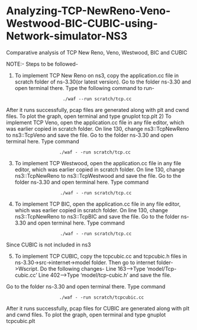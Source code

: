 # Analyzing-TCP-NewReno-Veno-Westwood-BIC-CUBIC-using-Network-simulator-NS3
Comparative analysis of TCP New Reno, Veno, Westwood, BIC and CUBIC

NOTE:-
Steps to be followed-
1) To implement TCP New Reno on ns3, copy the application.cc file in scratch folder of ns-3.30(or latest version). Go to the folder 
ns-3.30 and open terminal there. Type the following command to run-

                         ./waf --run scratch/tcp.cc
After it runs successfully, pcap files are generated along with plt and cwnd files.
To plot the graph, open terminal and type 
                          gnuplot tcp.plt
2) To implement TCP Veno, open the application.cc file in any file editor, which was earlier copied in scratch folder. On line 130, change ns3::TcpNewReno to ns3::TcpVeno and save the file.
Go to the folder ns-3.30 and open terminal here. Type command

                        ./waf - -run scratch/tcp.cc


3) To implement TCP Westwood, open the application.cc file in any file editor, which was earlier copied in scratch folder. On line 130, change ns3::TcpNewReno to ns3::TcpWestwood and save the file.
Go to the folder ns-3.30 and open terminal here. Type command

                        ./waf - -run scratch/tcp.cc


4) To implement TCP BIC, open the application.cc file in any file editor, which was earlier copied in scratch folder. On line 130, change ns3::TcpNewReno to ns3::TcpBIC and save the file.
Go to the folder ns-3.30 and open terminal here. Type command

                        ./waf - -run scratch/tcp.cc
                        
Since CUBIC is not included in ns3

5) To implement TCP CUBIC, copy the tcpcubic.cc and tcpcubic.h files in ns-3.30->src->internet->model folder. Then go to internet   folder->Wscript. Do the following changes-
Line 163-->Type ‘model/Tcp-cubic.cc’
Line 402-->Type ‘model/tcp-cubic.h’ and save the file.

Go to the folder ns-3.30 and open terminal there. Type command

                        ./waf - -run scratch/tcpcubic.cc
After it runs successfully, pcap files for CUBIC are generated along with plt and cwnd files.
To plot the graph, open terminal and type 
gnuplot tcpcubic.plt

